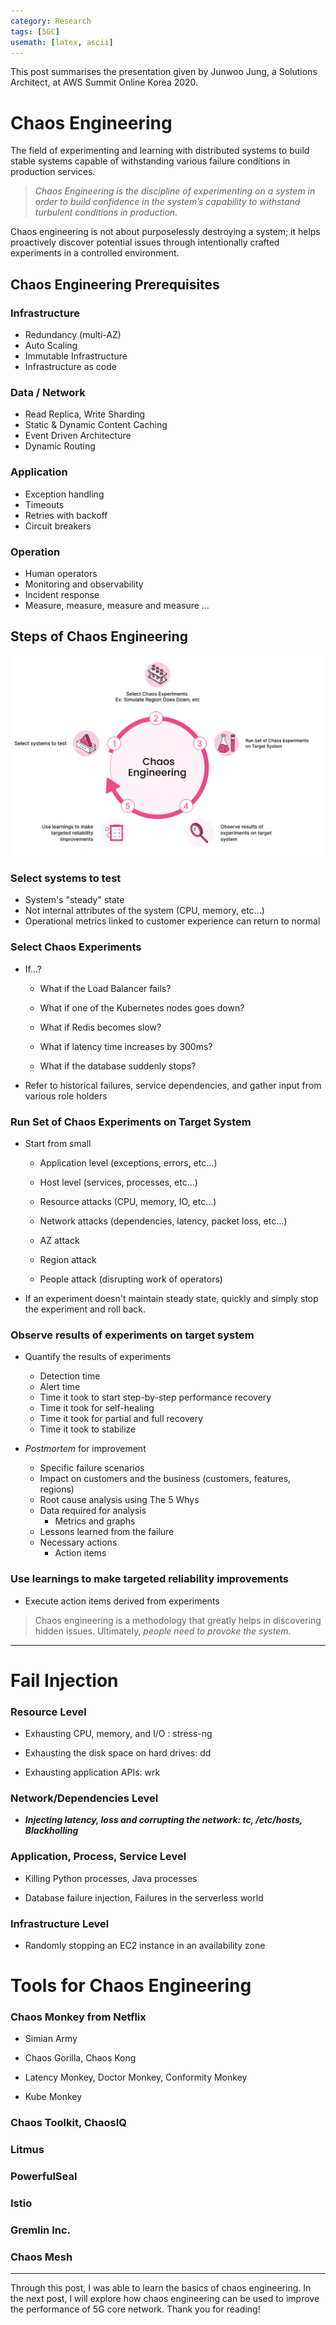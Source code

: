 ```yaml
---
category: Research
tags: [5GC]
usemath: [latex, ascii] 
---
```




This post summarises the presentation given by Junwoo Jung, a Solutions Architect, at AWS Summit Online Korea 2020.



# Chaos Engineering

The field of experimenting and learning with distributed systems to build stable systems capable of withstanding various failure conditions in production services.

>*Chaos Engineering is the discipline of experimenting on a system in order to build confidence in the system’s capability to withstand turbulent conditions in production.*



Chaos engineering is not about purposelessly destroying a system; it helps proactively discover potential issues through intentionally crafted experiments in a controlled environment.



## Chaos Engineering Prerequisites

### Infrastructure

- Redundancy (multi-AZ)
- Auto Scaling
- Immutable Infrastructure
- Infrastructure as code

### Data / Network

- Read Replica, Write Sharding
- Static & Dynamic Content Caching
- Event Driven Architecture
- Dynamic Routing

### Application

- Exception handling
- Timeouts
- Retries with backoff
- Circuit breakers

### Operation

- Human operators
- Monitoring and observability
- Incident response
- Measure, measure, measure and measure ...



## Steps of Chaos Engineering

![Chaos_Engineering](../assets/img/2023-10-16-Chaos_Engineering_AWS_Summit_Korea.md/194850472-0f4dda25-74f5-4dbb-86e8-45e09258de73.png)

### Select systems to test

- System's "steady" state
- Not internal attributes of the system (CPU, memory, etc...)
- Operational metrics linked to customer experience can return to normal



### Select Chaos Experiments

- If...?

  - What if the Load Balancer fails?

  - What if one of the Kubernetes nodes goes down?

  - What if Redis becomes slow?

  - What if latency time increases by 300ms?

  - What if the database suddenly stops?

    

- Refer to historical failures, service dependencies, and gather input from various role holders



### Run Set of Chaos Experiments on Target System

- Start from small

  - Application level (exceptions, errors, etc...)

  - Host level (services, processes, etc...)

  - Resource attacks (CPU, memory, IO, etc...)

  - Network attacks (dependencies, latency, packet loss, etc...)

  - AZ attack

  - Region attack

  - People attack (disrupting work of operators)

    

- If an experiment doesn't maintain steady state, quickly and simply stop the experiment and roll back.



### Observe results of experiments on target system

- Quantify the results of experiments

  - Detection time
  - Alert time
  - Time it took to start step-by-step performance recovery
  - Time it took for self-healing
  - Time it took for partial and full recovery
  - Time it took to stabilize

  

- *Postmortem* for improvement

  - Specific failure scenarios
  - Impact on customers and the business (customers, features, regions)
  - Root cause analysis using The 5 Whys
  - Data required for analysis
    - Metrics and graphs
  - Lessons learned from the failure
  - Necessary actions
    - Action items



### Use learnings to make targeted reliability improvements

- Execute action items derived from experiments

  

>Chaos engineering is a methodology that greatly helps in discovering hidden issues. Ultimately, *people need to provoke the system.*

---

# Fail Injection

### Resource Level

- Exhausting CPU, memory, and I/O : stress-ng

- Exhausting the disk space on hard drives: dd

- Exhausting application APIs: wrk

  

### Network/Dependencies Level

- ***Injecting latency, loss and corrupting the network: tc, /etc/hosts, Blackholling***

  

### Application, Process, Service Level

- Killing Python processes, Java processes

- Database failure injection, Failures in the serverless world

  

### Infrastructure Level

- Randomly stopping an EC2 instance in an availability zone



# Tools for Chaos Engineering

### Chaos Monkey from Netflix

- Simian Army

- Chaos Gorilla, Chaos Kong

- Latency Monkey, Doctor Monkey, Conformity Monkey

- Kube Monkey

### Chaos Toolkit, ChaosIQ

### Litmus

### PowerfulSeal

### Istio

### Gremlin Inc.

### Chaos Mesh

---

Through this post, I was able to learn the basics of chaos engineering. In the next post, I will explore how chaos engineering can be used to improve the performance of 5G core network. Thank you for reading!